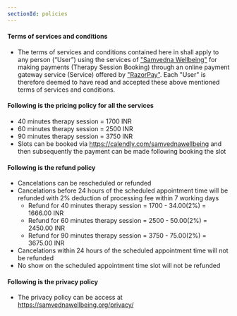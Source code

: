 ```yaml
---
sectionId: policies
---
```


#### Terms of services and conditions

- The terms of services and conditions contained here in shall apply to any person (“User”) using the services of ["Samvedna Wellbeing"](https://samvednawellbeing.org/) for making payments (Therapy Session Booking) through an online payment gateway service (Service) offered by ["RazorPay"](https://razorpay.com/). Each "User" is therefore deemed to have read and accepted these above mentioned terms of services and conditions.

#### Following is the pricing policy for all the services

- 40 minutes therapy session = 1700 INR
- 60 minutes therapy session = 2500 INR
- 90 minutes therapy session = 3750 INR
- Slots can be booked via https://calendly.com/samvednawellbeing and then subsequently the payment can be made following booking the slot

#### Following is the refund policy

- Cancelations can be rescheduled or refunded
- Cancelations before 24 hours of the scheduled appointment time will be refunded with 2% deduction of processing fee within 7 working days
  - Refund for 40 minutes therapy session = 1700 - 34.00(2%) = 1666.00 INR 
  - Refund for 60 minutes therapy session = 2500 - 50.00(2%) = 2450.00 INR
  - Refund for 90 minutes therapy session = 3750 - 75.00(2%) = 3675.00 INR
- Cancelations within 24 hours of the scheduled appointment time will not be refunded
- No show on the scheduled appointment time slot will not be refunded

#### Following is the privacy policy

- The privacy policy can be access at https://samvednawellbeing.org/privacy/